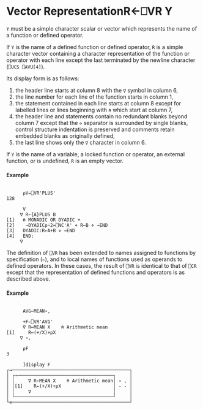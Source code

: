 




<h1 class="heading"><span class="name">Vector Representation</span><span class="command">R←⎕VR Y</span></h1>

`Y` must be a simple character scalar or vector which represents the name of a function or defined operator.


If `Y` is the name of a defined function or defined operator, `R` is a simple character vector containing a character representation of the function or operator with each line except the last terminated by the newline character (`⎕UCS ⎕AVU[4]`).




Its display form is as follows:

1. the header line starts at column 8 with the `∇` symbol in column 6,
2. the line number for each line of the function starts in column 1,
3. the statement contained in each line starts at column 8 except for labelled lines or lines beginning with `⍝` which start at column 7,
4. the header line and statements contain no redundant blanks beyond column 7 except that the `⋄` separator is surrounded by single blanks, control structure indentation is preserved and comments retain embedded blanks as originally defined,
5. the last line shows only the `∇` character in column 6.


If `Y` is the name of a variable, a locked function or operator, an external function, or is undefined, `R` is an empty vector.

#### Example
```apl

      ⍴V←⎕VR'PLUS'
128

      V
     ∇ R←{A}PLUS B
[1]   ⍝ MONADIC OR DYADIC +
[2]    →DYADIC⍴⍨2=⎕NC'A' ⋄ R←B ⋄ →END
[3]   DYADIC:R←A+B ⋄ →END
[4]   END:
     ∇
```


The definition of `⎕VR` has been extended to names assigned to functions by specification (`←`), and to local names of functions used as operands to defined operators. In these cases, the result of `⎕VR` is identical to that of `⎕CR` except that the representation of defined functions and operators is as described above.

#### Example
```apl

      AVG←MEAN∘,

      +F←⎕VR'AVG'
      ∇ R←MEAN X    ⍝ Arithmetic mean
[1]     R←(+/X)÷⍴X
     ∇ ∘,

      ⍴F
3

      ]display F
┌→───────────────────────────────────────────┐
│ ┌→───────────────────────────────────┐     │
│ │     ∇ R←MEAN X    ⍝ Arithmetic mean│ ∘ , │
│ │[1]    R←(+/X)÷⍴X                   │ - - │
│ │     ∇                              │     │
│ └────────────────────────────────────┘     │
└∊───────────────────────────────────────────┘
```


